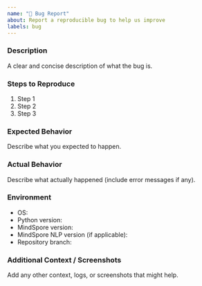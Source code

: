 ```yaml
---
name: "🐞 Bug Report"
about: Report a reproducible bug to help us improve
labels: bug
---
```


### Description
A clear and concise description of what the bug is.

### Steps to Reproduce
1. Step 1  
2. Step 2  
3. Step 3  

### Expected Behavior
Describe what you expected to happen.

### Actual Behavior
Describe what actually happened (include error messages if any).

### Environment
- OS:  
- Python version:  
- MindSpore version:  
- MindSpore NLP version (if applicable):  
- Repository branch:  

### Additional Context / Screenshots
Add any other context, logs, or screenshots that might help.